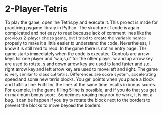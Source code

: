 # 2-Player-Tetris

To play the game, open the Tetris.py and execute it.
This project is made for practicing pygame library in Python. The structure of code is again complicated and not easy to read because lack of comment lines like the previous 2-player chess game, but I tried to create the variable names properly to make it a little easier to understand the code. Nevertheless, I know it is still hard to read. In the game there is not an entry page. The game starts immediately when the code is executed. Controls are arrow keys for one player and "w,a,s,d" for the other player. w and up arrow key are used to rotate, s and down arrow key are used to land faster and a,d, right arrow key and left arrow key are used to move left and right.
The game is very similar to classical tetris. Differences are score system, accelerating speed and some new tetris blocks. You get points when you place a block and fulfill a line. Fulfilling the lines at the same time results in bonus scores. For example, in the game filling 5 line is possible, and if you do that you get th maximum bonus score.
Sometimes rotating may not be work, it is not a bug. It can be happen if you try to rotate the block next to the borders to prevent the blocks to move beyond the borders.

